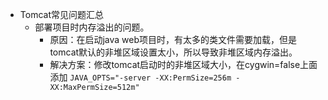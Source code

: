 - Tomcat常见问题汇总
	- 部署项目时内存溢出的问题。
		- 原因：在启动java web项目时，有太多的类文件需要加载，但是tomcat默认的非堆区域设置太小，所以导致非堆区域内存溢出。
		- 解决方案：修改tomcat启动时的非堆区域大小，在cygwin=false上面添加 `JAVA_OPTS="-server -XX:PermSize=256m -XX:MaxPermSize=512m"`